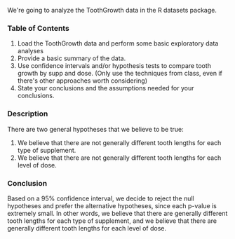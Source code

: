 We're going to analyze the ToothGrowth data in the R datasets package.

### Table of Contents

1. Load the ToothGrowth data and perform some basic exploratory data analyses
2. Provide a basic summary of the data.
3. Use confidence intervals and/or hypothesis tests to compare tooth growth by supp and dose. (Only use the techniques from class, even if there's other approaches worth considering)
4. State your conclusions and the assumptions needed for your conclusions.

### Description

There are two general hypotheses that we believe to be true:    
1. We believe that there are not generally different tooth lengths for each type of supplement.    
2. We believe that there are not generally different tooth lengths for each level of dose. 

### Conclusion

Based on a 95% confidence interval, we decide to reject the null hypotheses and prefer the alternative hypotheses, since each p-value is extremely small. In other words, we believe that there are generally different tooth lengths for each type of supplement, and we believe that there are generally different tooth lengths for each level of dose.